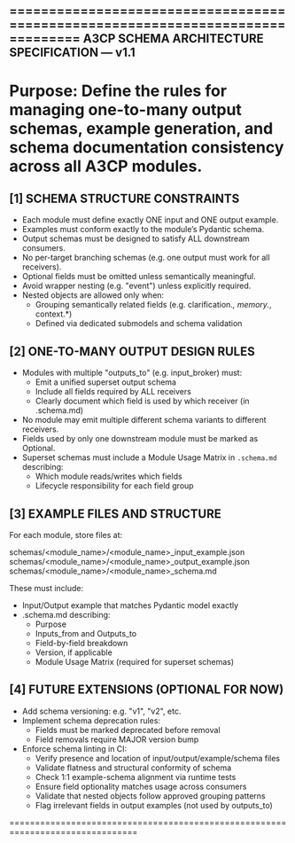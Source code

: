 ===============================================================================
 A3CP SCHEMA ARCHITECTURE SPECIFICATION — v1.1
-------------------------------------------------------------------------------
 Purpose:
   Define the rules for managing one-to-many output schemas, example generation,
   and schema documentation consistency across all A3CP modules.
===============================================================================

[1] SCHEMA STRUCTURE CONSTRAINTS
-------------------------------------------------------------------------------
- Each module must define exactly ONE input and ONE output example.
- Examples must conform exactly to the module’s Pydantic schema.
- Output schemas must be designed to satisfy ALL downstream consumers.
- No per-target branching schemas (e.g. one output must work for all receivers).
- Optional fields must be omitted unless semantically meaningful.
- Avoid wrapper nesting (e.g. "event") unless explicitly required.
- Nested objects are allowed only when:
    * Grouping semantically related fields (e.g. clarification.*, memory.*, context.*)
    * Defined via dedicated submodels and schema validation

[2] ONE-TO-MANY OUTPUT DESIGN RULES
-------------------------------------------------------------------------------
- Modules with multiple "outputs_to" (e.g. input_broker) must:
    * Emit a unified superset output schema
    * Include all fields required by ALL receivers
    * Clearly document which field is used by which receiver (in .schema.md)
- No module may emit multiple different schema variants to different receivers.
- Fields used by only one downstream module must be marked as Optional.
- Superset schemas must include a Module Usage Matrix in `.schema.md` describing:
    * Which module reads/writes which fields
    * Lifecycle responsibility for each field group

[3] EXAMPLE FILES AND STRUCTURE
-------------------------------------------------------------------------------
For each module, store files at:

  schemas/<module_name>/<module_name>_input_example.json
  schemas/<module_name>/<module_name>_output_example.json
  schemas/<module_name>/<module_name>_schema.md

These must include:

  - Input/Output example that matches Pydantic model exactly
  - .schema.md describing:
      * Purpose
      * Inputs_from and Outputs_to
      * Field-by-field breakdown
      * Version, if applicable
      * Module Usage Matrix (required for superset schemas)

[4] FUTURE EXTENSIONS (OPTIONAL FOR NOW)
-------------------------------------------------------------------------------
- Add schema versioning: e.g. "v1", "v2", etc.
- Implement schema deprecation rules:
    * Fields must be marked deprecated before removal
    * Field removals require MAJOR version bump
- Enforce schema linting in CI:
    * Verify presence and location of input/output/example/schema files
    * Validate flatness and structural conformity of schema
    * Check 1:1 example-schema alignment via runtime tests
    * Ensure field optionality matches usage across consumers
    * Validate that nested objects follow approved grouping patterns
    * Flag irrelevant fields in output examples (not used by outputs_to)

===============================================================================
